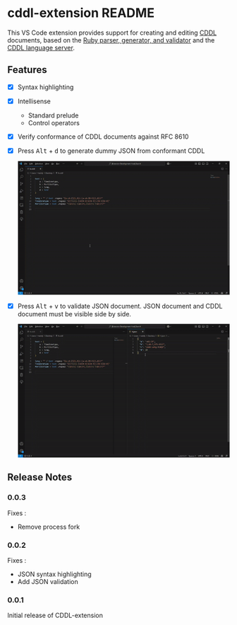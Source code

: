# cddl-extension README

This VS Code extension provides support for creating and editing [CDDL](https://datatracker.ietf.org/doc/html/rfc8610) documents, based on the [Ruby parser, generator, and validator](https://rubygems.org/gems/cddl/versions/0.12.11) and the [CDDL language server](https://github.com/anweiss/cddl).

## Features

- [x] Syntax highlighting
- [x] Intellisense
    - Standard prelude
    - Control operators
- [x] Verify conformance of CDDL documents against RFC 8610
- [x] Press <kbd>Alt</kbd> + <kbd>d</kbd> to generate dummy JSON from conformant CDDL

    ![markdown demo](images/generate.png)

- [x] Press <kbd>Alt</kbd> + <kbd>v</kbd> to validate JSON document. JSON document and CDDL document must be visible side by side.
  
    ![markdown demo](images/validate.png)


## Release Notes

### 0.0.3

Fixes :
 - Remove process fork

### 0.0.2

Fixes :
 - JSON syntax highlighting
 - Add JSON validation

### 0.0.1

Initial release of CDDL-extension

